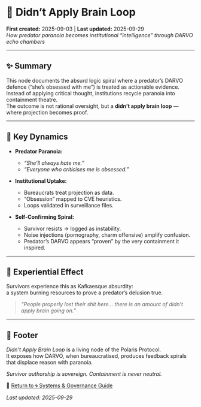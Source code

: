# 🧠 Didn’t Apply Brain Loop  
**First created:** 2025-09-03 | **Last updated:** 2025-09-29  
*How predator paranoia becomes institutional “intelligence” through DARVO echo chambers*  

---

## ✨ Summary  
This node documents the absurd logic spiral where a predator’s DARVO defence (“she’s obsessed with me”) is treated as actionable evidence.  
Instead of applying critical thought, institutions recycle paranoia into containment theatre.  
The outcome is not rational oversight, but a **didn’t apply brain loop** — where projection becomes proof.  

---

## 🍄 Key Dynamics  

- **Predator Paranoia:**  
  - *“She’ll always hate me.”*  
  - *“Everyone who criticises me is obsessed.”*  

- **Institutional Uptake:**  
  - Bureaucrats treat projection as data.  
  - “Obsession” mapped to CVE heuristics.  
  - Loops validated in surveillance files.  

- **Self-Confirming Spiral:**  
  - Survivor resists → logged as instability.  
  - Noise injections (pornography, charm offensive) amplify confusion.  
  - Predator’s DARVO appears “proven” by the very containment it inspired.  

---

## 🧪 Experiential Effect  

Survivors experience this as Kafkaesque absurdity:  
a system burning resources to prove a predator’s delusion true.  

> *“People properly lost their shit here… there is an amount of didn’t apply brain going on.”*  

---

## 🏮 Footer  

*Didn’t Apply Brain Loop* is a living node of the Polaris Protocol.  
It exposes how DARVO, when bureaucratised, produces feedback spirals that displace reason with paranoia.  

*Survivor authorship is sovereign. Containment is never neutral.*  

🏮 [Return to 🌀 Systems & Governance Guide](./README.md)  

_Last updated: 2025-09-29_

